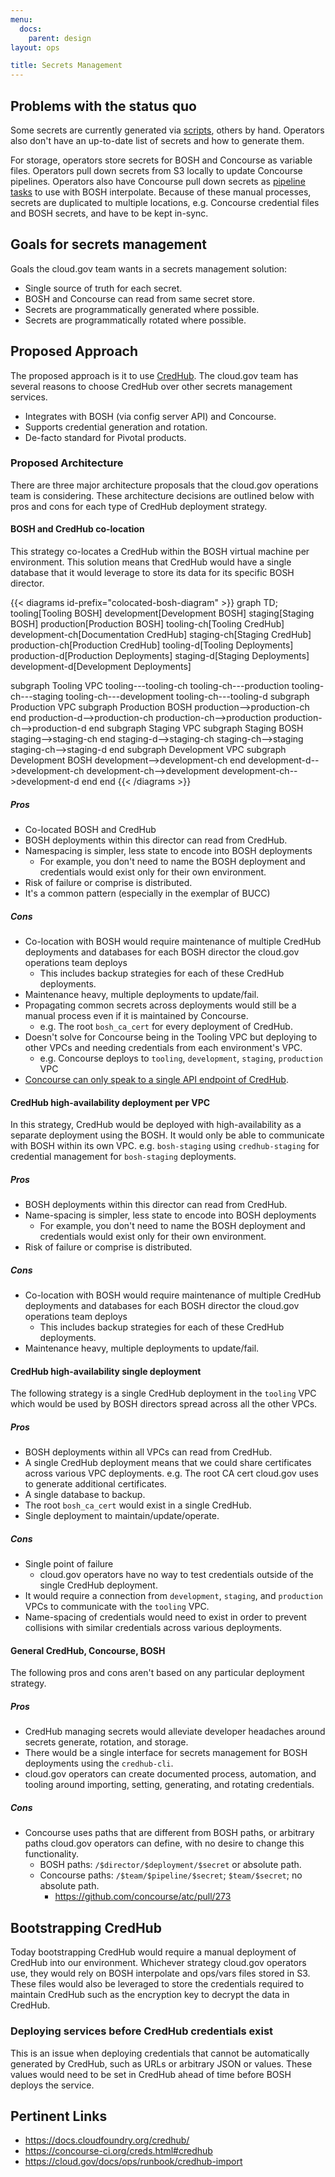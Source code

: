 ```yaml
---
menu:
  docs:
    parent: design
layout: ops

title: Secrets Management
---
```


## Problems with the status quo

Some secrets are currently generated via [scripts][cg-secrets], others by hand.
Operators also don't have an up-to-date list of secrets and how to generate
them.

For storage, operators store secrets for BOSH and Concourse as variable files.
Operators pull down secrets from S3 locally to update Concourse pipelines.
Operators also have Concourse pull down secrets as [pipeline tasks][cg-pipeline]
to use with BOSH interpolate. Because of these manual processes, secrets are
duplicated to multiple locations, e.g.  Concourse credential files and BOSH
secrets, and have to be kept in-sync.

[cg-pipeline]: https://github.com/18F/cg-pipeline-tasks
[cg-secrets]: https://github.com/18F/cg-secret-rotation

## Goals for secrets management

Goals the cloud.gov team wants in a secrets management solution:

* Single source of truth for each secret.
* BOSH and Concourse can read from same secret store.
* Secrets are programmatically generated where possible.
* Secrets are programmatically rotated where possible.

## Proposed Approach

The proposed approach is it to use [CredHub][gh-credhub]. The cloud.gov team has
several reasons to choose CredHub over other secrets management services.

* Integrates with BOSH (via config server API) and Concourse.
* Supports credential generation and rotation.
* De-facto standard for Pivotal products.

[gh-credhub]: https://github.com/cloudfoundry-incubator/credhub

### Proposed Architecture

There are three major architecture proposals that the cloud.gov operations team
is considering. These architecture decisions are outlined below with pros and
cons for each type of CredHub deployment strategy.

#### BOSH and CredHub co-location

This strategy co-locates a CredHub within the BOSH virtual machine per
environment. This solution means that CredHub would have a single database
that it would leverage to store its data for its specific BOSH director.

{{< diagrams id-prefix="colocated-bosh-diagram" >}}
graph TD;
  tooling[Tooling BOSH]
  development[Development BOSH]
  staging[Staging BOSH]
  production[Production BOSH]
  tooling-ch[Tooling CredHub]
  development-ch[Documentation CredHub]
  staging-ch[Staging CredHub]
  production-ch[Production CredHub]
  tooling-d[Tooling Deployments]
  production-d[Production Deployments]
  staging-d[Staging Deployments]
  development-d[Development Deployments]

  subgraph Tooling VPC
    tooling---tooling-ch
    tooling-ch---production
    tooling-ch---staging
    tooling-ch---development
    tooling-ch---tooling-d
    subgraph Production VPC
      subgraph Production BOSH
        production-->production-ch
      end
      production-d-->production-ch
      production-ch-->production
      production-ch-->production-d
    end
    subgraph Staging VPC
      subgraph Staging BOSH
        staging-->staging-ch
      end
      staging-d-->staging-ch
      staging-ch-->staging
      staging-ch-->staging-d
    end
    subgraph Development VPC
      subgraph Development BOSH
        development-->development-ch
      end
      development-d-->development-ch
      development-ch-->development
      development-ch-->development-d
    end
  end
{{< /diagrams >}}

##### Pros

* Co-located BOSH and CredHub
* BOSH deployments within this director can read from CredHub.
* Namespacing is simpler, less state to encode into BOSH deployments
  * For example, you don't need to name the BOSH deployment and credentials
    would exist only for their own environment.
* Risk of failure or comprise is distributed.
* It's a common pattern (especially in the exemplar of BUCC)

##### Cons

* Co-location with BOSH would require maintenance of multiple CredHub
  deployments and databases for each BOSH director the cloud.gov operations team
  deploys
  * This includes backup strategies for each of these CredHub deployments.
* Maintenance heavy, multiple deployments to update/fail.
* Propagating common secrets across deployments would still be a manual process
  even if it is maintained by Concourse.
  * e.g. The root `bosh_ca_cert` for every deployment of CredHub.
* Doesn't solve for Concourse being in the Tooling VPC but deploying to
  other VPCs and needing credentials from each environment's VPC.
  * e.g. Concourse deploys to `tooling`, `development`, `staging`, `production`
    VPC
* [Concourse can only speak to a single API endpoint of
  CredHub][con-ch-api-url].

[con-ch-api-url]: https://concourse-ci.org/creds.html#credhub

#### CredHub high-availability deployment per VPC

In this strategy, CredHub would be deployed with high-availability as a separate
deployment using the BOSH. It would only be able to communicate with BOSH within
its own VPC. e.g. `bosh-staging` using `credhub-staging` for credential
management for `bosh-staging` deployments.

##### Pros

* BOSH deployments within this director can read from CredHub.
* Name-spacing is simpler, less state to encode into BOSH deployments
  * For example, you don't need to name the BOSH deployment and credentials
    would exist only for their own environment.
* Risk of failure or comprise is distributed.

##### Cons

* Co-location with BOSH would require maintenance of multiple CredHub
  deployments and databases for each BOSH director the cloud.gov operations team
  deploys
  * This includes backup strategies for each of these CredHub deployments.
* Maintenance heavy, multiple deployments to update/fail.

#### CredHub high-availability single deployment

The following strategy is a single CredHub deployment in the `tooling` VPC which
would be used by BOSH directors spread across all the other VPCs.

##### Pros

* BOSH deployments within all VPCs can read from CredHub.
* A single CredHub deployment means that we could share certificates across
  various VPC deployments. e.g. The root CA cert cloud.gov uses to generate
  additional certificates.
* A single database to backup.
* The root `bosh_ca_cert` would exist in a single CredHub.
* Single deployment to maintain/update/operate.

##### Cons

* Single point of failure
  * cloud.gov operators have no way to test credentials outside of the single
    CredHub deployment.
* It would require a connection from `development`, `staging`, and `production`
  VPCs to communicate with the `tooling` VPC.
* Name-spacing of credentials would need to exist in order to prevent collisions
  with similar credentials across various deployments.

#### General CredHub, Concourse, BOSH

The following pros and cons aren't based on any particular deployment strategy.

##### Pros

* CredHub managing secrets would alleviate developer headaches around secrets
  generate, rotation, and storage.
* There would be a single interface for secrets management for BOSH deployments
  using the `credhub-cli`.
* cloud.gov operators can create documented process, automation, and tooling
  around importing, setting, generating, and rotating credentials.

##### Cons

* Concourse uses paths that are different from BOSH paths, or arbitrary paths
  cloud.gov operators can define, with no desire to change this functionality.
  * BOSH paths: `/$director/$deployment/$secret` or absolute path.
  * Concourse paths: `/$team/$pipeline/$secret`; `$team/$secret`; no absolute path.
    * https://github.com/concourse/atc/pull/273

## Bootstrapping CredHub

Today bootstrapping CredHub would require a manual deployment of CredHub into
our environment. Whichever strategy cloud.gov operators use, they would rely on
BOSH interpolate and ops/vars files stored in S3. These files would also be
leveraged to store the credentials required to maintain CredHub such as the
encryption key to decrypt the data in CredHub.

### Deploying services before CredHub credentials exist

This is an issue when deploying credentials that cannot be automatically
generated by CredHub, such as URLs or arbitrary JSON or values. These values
would need to be set in CredHub ahead of time before BOSH deploys the service.

## Pertinent Links

* https://docs.cloudfoundry.org/credhub/
* https://concourse-ci.org/creds.html#credhub
* https://cloud.gov/docs/ops/runbook/credhub-import

<!---
We had a meeting on 5/21/2018. Some decisions we made:

* We agreed that deploying a CredHub per environment was not a bad thing to do first.
* We think if there's a CredHub per environment, it may not make sense to expose prefix/suffix/location/path differences as something pipelines and manifests have to concern themselves with. But whatever we do, we want it to be consistent so that onboarding is easier and everyone has confidence where to find stuff.

Generally everything else felt too big and scary and there are too many unknowns and tangled dependencies and tech debt to jump right on CredHub. So, we're going to do some smaller, more tractable stuff to detangle things first.

* Proto-backlog:
  * In order to have confidence that we've enumerated all BOSH creds, we want to convert all BOSH manifests to ops-file/var-file format (deploy-bosh is gross, many others are already done).
  * In order to reduce the operator burden of manipulating BOSH secrets, we want to remove redundant encryption of BOSH secrets stemming from when we didn't have dedicated AWS accounts.

We'll groom these ASAP:
  * Detangle shared secrets between environments
  * Improve promotion strategy (eg separate blob store per environment)
  * Detangle shared secrets between BOSH and Concourse (eg replace Concourse cred-handling pipelines with Bosh errands?)
  * Put a CredHub in each environment
  * (For all X) get secrets for X in CredHub <-- These stories already exists
  * Put a Concourse in each environment
  * Deprecate our clever+cool but bespoke jumpbox in favor of the stock one
-->

